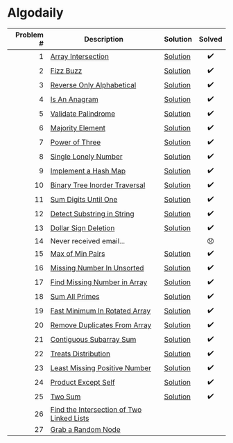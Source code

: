 # Algodaily

| Problem # | Description                                               | Solution                          | Solved |
| --------: | --------------------------------------------------------- | --------------------------------- | :----: |
|         1 | [Array Intersection](problems/001)                        | [Solution](problems/001/index.js) |   ✔️   |
|         2 | [Fizz Buzz](problems/002)                                 | [Solution](problems/002/index.js) |   ✔️   |
|         3 | [Reverse Only Alphabetical](problems/003)                 | [Solution](problems/003/index.js) |   ✔️   |
|         4 | [Is An Anagram](problems/004)                             | [Solution](problems/004/index.js) |   ✔️   |
|         5 | [Validate Palindrome](problems/005)                       | [Solution](problems/005/index.js) |   ✔️   |
|         6 | [Majority Element](problems/006)                          | [Solution](problems/006/index.js) |   ✔️   |
|         7 | [Power of Three](problems/007)                            | [Solution](problems/007/index.js) |   ✔️   |
|         8 | [Single Lonely Number](problems/008)                      | [Solution](problems/008/index.js) |   ✔️   |
|         9 | [Implement a Hash Map](problems/009)                      | [Solution](problems/009/index.js) |   ✔️   |
|        10 | [Binary Tree Inorder Traversal](problems/010)             | [Solution](problems/010/index.js) |   ✔️   |
|        11 | [Sum Digits Until One](problems/011)                      | [Solution](problems/011/index.js) |   ✔️   |
|        12 | [Detect Substring in String](problems/012)                | [Solution](problems/012/index.js) |   ✔️   |
|        13 | [Dollar Sign Deletion](problems/013)                      | [Solution](problems/013/index.js) |   ✔️   |
|        14 | Never received email...                                   |                                   |   😞   |
|        15 | [Max of Min Pairs](problems/015)                          | [Solution](problems/015/index.js) |   ✔️   |
|        16 | [Missing Number In Unsorted](problems/016)                | [Solution](problems/016/index.js) |   ✔️   |
|        17 | [Find Missing Number in Array](problems/017)              | [Solution](problems/017/index.js) |   ✔️   |
|        18 | [Sum All Primes](problems/018)                            | [Solution](problems/018/index.js) |   ✔️   |
|        19 | [Fast Minimum In Rotated Array](problems/019)             | [Solution](problems/019/index.js) |   ✔️   |
|        20 | [Remove Duplicates From Array](problems/020)              | [Solution](problems/020/index.js) |   ✔️   |
|        21 | [Contiguous Subarray Sum](problems/021)                   | [Solution](problems/021/index.js) |   ✔️   |
|        22 | [Treats Distribution](problems/022)                       | [Solution](problems/022/index.js) |   ✔️   |
|        23 | [Least Missing Positive Number](problems/023)             | [Solution](problems/023/index.js) |   ✔️   |
|        24 | [Product Except Self](problems/024)                       | [Solution](problems/024/index.js) |   ✔️   |
|        25 | [Two Sum](problems/025)                                   | [Solution](problems/025/index.js) |   ✔️   |
|        26 | [Find the Intersection of Two Linked Lists](problems/026) |                                   |        |
|        27 | [Grab a Random Node](problems/027)                        |                                   |        |
